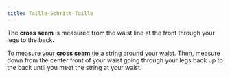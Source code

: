 ```yaml
---
title: Taille-Schritt-Taille
---
```


The **cross seam** is measured from the waist line at the front through your legs to the back.

To measure your **cross seam** tie a string around your waist. Then, measure down from the center front of your waist going through your legs back up to the back until you meet the string at your waist.

